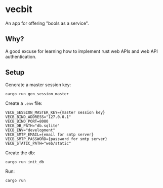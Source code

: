 # vecbit

An app for offering "bools as a service".

## Why?

A good excuse for learning how to implement rust web APIs and
web API authentication.

## Setup

Generate a master session key: 

    cargo run gen_session_master

Create a `.env` file:

    VECB_SESSION_MASTER_KEY={master session key}
    VECB_BIND_ADDRESS="127.0.0.1"
    VECB_BIND_PORT=8080
    VECB_DB_PATH="db.sqlite"
    VECB_ENV="development"
    VECB_SMTP_EMAIL={email for smtp server}
    VECB_SMTP_PASSWORD={password for smtp server}
    VECB_STATIC_PATH="web/static"

Create the db:

    cargo run init_db

Run:

    cargo run
